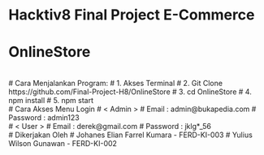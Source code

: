 # Hacktiv8 Final Project E-Commerce
# OnlineStore
<br />
# Cara Menjalankan Program:
# 1. Akses Terminal
# 2. Git Clone https://github.com/Final-Project-H8/OnlineStore
# 3. cd OnlineStore
# 4. npm install
# 5. npm start
<br />
# Cara Akses Menu Login
# < Admin >
# Email    : admin@bukapedia.com
# Password : admin123
<br />
# < User >
# Email    : derek@gmail.com
# Password : jklg*_56
<br />
# Dikerjakan Oleh
# Johanes Elian Farrel Kumara - FERD-KI-003
# Yulius Wilson Gunawan       - FERD-KI-002
